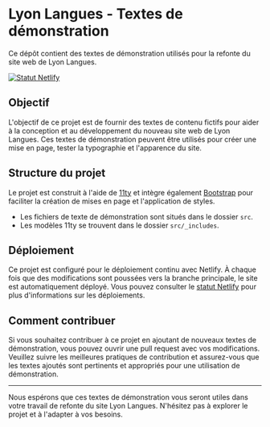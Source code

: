 # Lyon Langues - Textes de démonstration

Ce dépôt contient des textes de démonstration utilisés pour la refonte du site web de Lyon Langues.

[![Statut Netlify](https://api.netlify.com/api/v1/badges/c6a4a54a-e9f2-4337-8d53-f1ca06fe7151/deploy-status)](https://app.netlify.com/sites/prototype-textes-lyon-langues/deploys)

## Objectif

L'objectif de ce projet est de fournir des textes de contenu fictifs pour aider à la conception et au développement du nouveau site web de Lyon Langues. Ces textes de démonstration peuvent être utilisés pour créer une mise en page, tester la typographie et l'apparence du site.

## Structure du projet

Le projet est construit à l'aide de [11ty](https://www.11ty.dev/) et intègre également [Bootstrap](https://getbootstrap.com/) pour faciliter la création de mises en page et l'application de styles.

- Les fichiers de texte de démonstration sont situés dans le dossier `src`.
- Les modèles 11ty se trouvent dans le dossier `src/_includes`.

## Déploiement

Ce projet est configuré pour le déploiement continu avec Netlify. À chaque fois que des modifications sont poussées vers la branche principale, le site est automatiquement déployé. Vous pouvez consulter le [statut Netlify](https://app.netlify.com/sites/prototype-textes-lyon-langues/deploys) pour plus d'informations sur les déploiements.

## Comment contribuer

Si vous souhaitez contribuer à ce projet en ajoutant de nouveaux textes de démonstration, vous pouvez ouvrir une pull request avec vos modifications. Veuillez suivre les meilleures pratiques de contribution et assurez-vous que les textes ajoutés sont pertinents et appropriés pour une utilisation de démonstration.

---

Nous espérons que ces textes de démonstration vous seront utiles dans votre travail de refonte du site Lyon Langues. N'hésitez pas à explorer le projet et à l'adapter à vos besoins.